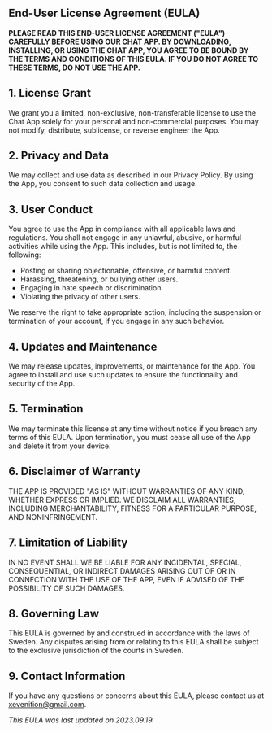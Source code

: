 ## End-User License Agreement (EULA)

**PLEASE READ THIS END-USER LICENSE AGREEMENT ("EULA") CAREFULLY BEFORE USING OUR CHAT APP. BY DOWNLOADING, INSTALLING, OR USING THE CHAT APP, YOU AGREE TO BE BOUND BY THE TERMS AND CONDITIONS OF THIS EULA. IF YOU DO NOT AGREE TO THESE TERMS, DO NOT USE THE APP.**

## 1. License Grant

We grant you a limited, non-exclusive, non-transferable license to use the Chat App solely for your personal and non-commercial purposes. You may not modify, distribute, sublicense, or reverse engineer the App.

## 2. Privacy and Data

We may collect and use data as described in our Privacy Policy. By using the App, you consent to such data collection and usage.

## 3. User Conduct

You agree to use the App in compliance with all applicable laws and regulations. You shall not engage in any unlawful, abusive, or harmful activities while using the App. This includes, but is not limited to, the following:

- Posting or sharing objectionable, offensive, or harmful content.
- Harassing, threatening, or bullying other users.
- Engaging in hate speech or discrimination.
- Violating the privacy of other users.

We reserve the right to take appropriate action, including the suspension or termination of your account, if you engage in any such behavior.

## 4. Updates and Maintenance

We may release updates, improvements, or maintenance for the App. You agree to install and use such updates to ensure the functionality and security of the App.

## 5. Termination

We may terminate this license at any time without notice if you breach any terms of this EULA. Upon termination, you must cease all use of the App and delete it from your device.

## 6. Disclaimer of Warranty

THE APP IS PROVIDED "AS IS" WITHOUT WARRANTIES OF ANY KIND, WHETHER EXPRESS OR IMPLIED. WE DISCLAIM ALL WARRANTIES, INCLUDING MERCHANTABILITY, FITNESS FOR A PARTICULAR PURPOSE, AND NONINFRINGEMENT.

## 7. Limitation of Liability

IN NO EVENT SHALL WE BE LIABLE FOR ANY INCIDENTAL, SPECIAL, CONSEQUENTIAL, OR INDIRECT DAMAGES ARISING OUT OF OR IN CONNECTION WITH THE USE OF THE APP, EVEN IF ADVISED OF THE POSSIBILITY OF SUCH DAMAGES.

## 8. Governing Law

This EULA is governed by and construed in accordance with the laws of Sweden. Any disputes arising from or relating to this EULA shall be subject to the exclusive jurisdiction of the courts in Sweden.

## 9. Contact Information

If you have any questions or concerns about this EULA, please contact us at xevenition@gmail.com.

*This EULA was last updated on 2023.09.19.*
